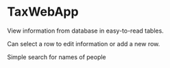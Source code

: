 # TaxWebApp

View information from database in easy-to-read tables.

Can select a row to edit information or add a new row.

Simple search for names of people
